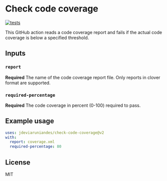 # Check code coverage

[![tests](https://github.com/themichaelhall/check-code-coverage/actions/workflows/tests.yml/badge.svg)](https://github.com/themichaelhall/check-code-coverage/actions/workflows/tests.yml)

This GitHub action reads a code coverage report and fails if the actual code coverage is below a specified threshold.

## Inputs

### `report`

**Required** The name of the code coverage report file. Only reports in clover format are supported.

### `required-percentage`

**Required** The code coverage in percent (0-100) required to pass.

## Example usage

```yml
uses: jdeviaruniandes/check-code-coverage@v2
with:
  report: coverage.xml
  required-percentage: 80
```

## License

MIT
